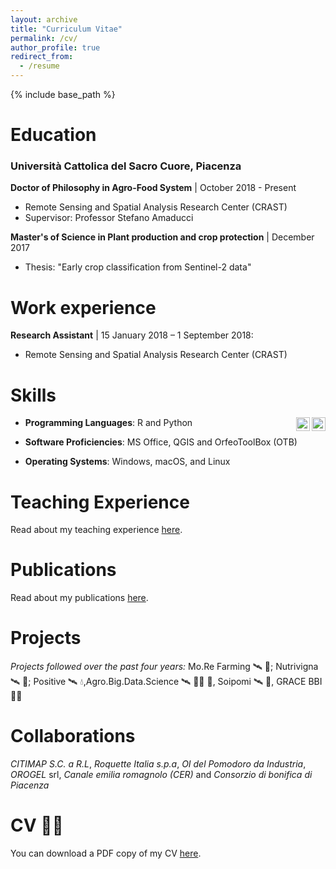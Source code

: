 ```yaml
---
layout: archive
title: "Curriculum Vitae"
permalink: /cv/
author_profile: true
redirect_from:
  - /resume
---
```


{% include base_path %}


Education
======
### Università Cattolica del Sacro Cuore, Piacenza
**Doctor of Philosophy in Agro-Food System** | October 2018 - Present
  * Remote Sensing and Spatial Analysis Research Center (CRAST)
  * Supervisor: Professor Stefano Amaducci

**Master's of Science in Plant production and crop protection** | December 2017
  * Thesis: "Early crop classification from Sentinel-2 data"

##
Work experience
======
**Research Assistant** | 15 January 2018 – 1 September 2018: 
  * Remote Sensing and Spatial Analysis Research Center (CRAST)

##
Skills
======

* **Programming Languages**: R  and Python <img align="right" alt="Croci93 | Twitter" width="22px" src="https://cdn.jsdelivr.net/npm/simple-icons@v3/icons/rstudio.svg" /> <img align="right" alt="Croci93 | Twitter" width="22px" src="https://cdn.jsdelivr.net/npm/simple-icons@v3/icons/python.svg" />

* **Software Proficiencies**: MS Office, QGIS and OrfeoToolBox (OTB)
* **Operating Systems**: Windows, macOS, and Linux

##
Teaching Experience
======
Read about my teaching experience [here](/teaching).

##
Publications 
======
Read about my publications [here](/publications).


[//]: # (<iframe src="/files/CV_MicheleCroci.pdf" width="100%" height="500" frameborder="no" border="0" marginwidth="0" marginheight="0"></iframe>)
##
Projects
======
*Projects followed over the past four years:* Mo.Re Farming 🛰 🚜; Nutrivigna 🛰 🍇; Positive 🛰 💧,Agro.Big.Data.Science 🛰 🥬🍐 🥝, Soipomi 🛰 🍅,  GRACE BBI 🌾🌾
 
##
Collaborations
======
*CITIMAP S.C. a R.L*, *Roquette Italia s.p.a*, *OI del Pomodoro da Industria*, *OROGEL* srl, *Canale emilia romagnolo (CER)* and *Consorzio di bonifica di Piacenza* 
  
##
CV 👨‍💻
======
You can download a PDF copy of my CV [here](/files/CV_MicheleCroci.pdf).
